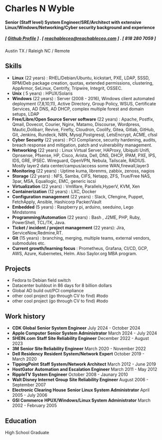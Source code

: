 Charles N Wyble
=====

#### Senior (Staff level) System Engineer/SRE/Architect with extensive Linux/Windows/Networking/Cyber security background and experience 
##### [ [Github Profile](https://github.com/reachableceo) ] . [ reachableceo@reachableceo.com ] . [ 818 280 7059 ]
Austin TX / Raleigh NC / Remote

Skills
------

- **Linux** (22 years) : RHEL/Debian/Ubuntu, kickstart, PXE, LDAP, SSSD, RPM/Deb package creation, quotas, extended permissions, clustering, AppArmor, SeLinux, Centrify, Tripwire, Integrit, OSSEC. 
- **Unix** ( 5 years) : HPUX/Solaris
- **Windows** (22 years) : Server (2008 - 2016), Windows client automated deployment (7,8,10,11), Active Directory, Group Policy, WSUS, Certificate Services, AD DNS, AD DHCP, complex multiple forest and domain setups, LDAP
- **Free/Libre/Open Source Server software**  (22 years) : Apache, Postfix, Qmail, Dovecot, Courier, Nginx, Matamo, Discourse, Wordpress, Mautic,Dolibarr, Revive, Firefly, Cloudron, Coolify, Gitea, Gitlab, GitHub, Git, Jenkins, Rundeck, N8N, Mysql,Postgresql,  LetsEncrypt, ACME, cfssl
- **Cyber Security** (22 years) : PCI Compliance, security hardening, audits, breach response and mitigation, patch and vulnerability management. 
- **Networking** (22 years) : Linux Virtual Server, HAProxy, Ubiquiti Unifi, Opnsense, Pfsense, HP, Cisco, Arista, Dell, DNS, DHCP, IPAM, PXE, IPS, IDS, GRE, IPSEC. Wireguard, OpenVPN, Nebula, Tailscale, RADIUS. Mostly layer2 data center/campus/access some WAN,firewall,layer3 
- **Monitoring** (22 years) : Uptime kuma, librenms, zabbix, zenoss, nagios 
- **Storage** (22 years) : NFS, Samba, CIFS, Netapp, ZFS, True/Free NAS, 3par, MSA, Equallogic, EMC, generic iscsi
- **Virtualization**  (22 years) : VmWare, Parallels,HyperV, KVM, Xen
- **Containerization** (12 years) : LXC, Docker 
- **Configuration management** (22 years) : Slack, Cfengine, Puppet, FetchApply, Ansible, Hashicorp Packer/Vault
- **Embedded** (5 years) : Raspberry pi, arduino, seeduino, Lego Mindstorms
- **Programming/Automation** (22 years) : Bash , J2ME, PHP, Ruby, PowerShell, TCL/TK, Java. 
- **Ticket / incident / project management** (22 years): Jira, ServiceNow,Redmine,RT.
- **Git** (15 years) : branching, merging, multiple teams, external vendors, submodules etc. 
- **Current growth/learning focus** : Prometheus, Grafana, CI/CD, GCP, AWS, Azure, Kubernetes, Helm. Also Saylor.org MBA program.


Projects
--------

- Fedora to Debian field switch
- Datacenter buildout in 86 days for 8 billion dollars 
- Global AD build out/PCI compliance 
- other cool project (go through CV to find) #todo
- other cool project (go through CV to find) #todo


Work history
------------

- **CDK Global**  **Senior System Engineer** July 2024 - October 2024
- **Apple Computer**  **Senior System Administrator**  March 2024 - July 2024
- **SHEIN.com**  **Staff Site Reliability Engineer**  December 2022 - August 2023
- **3M** **Senior Site Reliability Engineer** March 2020 - November 2022
- **Dell Residency** **Resident System/Network Expert** October 2019 - March 2020
- **TippingPoint** **Staff System/Network Architect** March 2012 - June 2019
- **HostGator** **Automation and Escalation Engineer** March 2011 - May 2012
- **RippleTV** **System Engineer** October 2008 - Jaunary 2010
- **Walt Disney Internet Group** **Site Reliability Engineer**  August 2006 - September 2007
- **Electronic Clearing House** **Senior Linux System Administrator** April 2005 - July 2006
- **GSI Commerce** **HPUX/Windows/Linux System Administrator** March 2002 - February 2005

Education
---------

High School Graduate